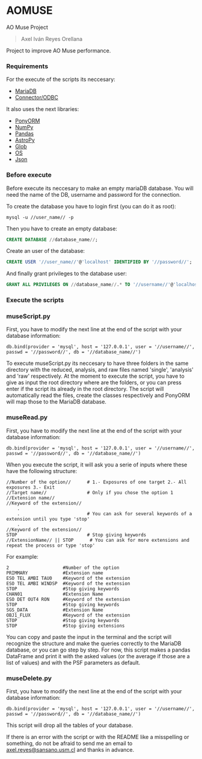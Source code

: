 # AOMUSE
AO Muse Project
> Axel Iván Reyes Orellana

Project to improve AO Muse performance.

### Requirements
For the execute of the scripts its neccesary:
- [MariaDB](https://mariadb.org/)
- [Connector/ODBC](https://downloads.mariadb.org/connector-odbc/)

It also uses the next libraries: 
- [PonyORM](https://ponyorm.org/)
- [NumPy](https://numpy.org/)
- [Pandas](https://pandas.pydata.org/)
- [AstroPy](https://www.astropy.org/)
- [Glob](https://docs.python.org/3/library/glob.html)
- [OS](https://docs.python.org/3/library/os.html)
- [Json](https://docs.python.org/3/library/json.html)

### Before execute
Before execute its neccesary to make an empty mariaDB database. You will need the name of the DB, username and password for the connection.

To create the database you have to login first (you can do it as root):
```
mysql -u //user_name// -p 
```
Then you have to create an empty database:
```sql
CREATE DATABASE //database_name//; 
```
Create an user of the database:
```sql
CREATE USER '//user_name//'@'localhost' IDENTIFIED BY '//password//';
```
And finally grant privileges to the database user:
```sql
GRANT ALL PRIVILEGES ON //database_name//.* TO '//username//'@'localhost';
```

### Execute the scripts

### museScript.py
First, you have to modify the next line at the end of the script with your database information:
```
db.bind(provider = 'mysql', host = '127.0.0.1', user = '//username//', passwd = '//password//', db = '//database_name//')
``` 
To execute museScript.py its neccesary to  have three folders in the same directory with the reduced, analysis, and raw files named 'single', 'analysis' and 'raw' respectively. At the moment to execute the script, you have to give as input the root directory where are the folders, or you can press enter if the script its already in the root directory.
The script will automatically read the files, create the classes respectively and PonyORM will map those to the MariaDB database.

### museRead.py
First, you have to modify the next line at the end of the script with your database information:
```
db.bind(provider = 'mysql', host = '127.0.0.1', user = '//username//', passwd = '//password//', db = '//database_name//')
``` 
When you execute the script, it will ask you a serie of inputs where these have the following structure:
``` 
//Number of the option//      # 1.- Exposures of one target 2.- All exposures 3.- Exit
//Target name//               # Only if you chose the option 1
//Extension name//
//Keyword of the extension//
    .
    .                         # You can ask for several keywords of a extension until you type 'stop'
    .
//Keyword of the extension//
STOP                          # Stop giving keywords 
//ExtensionName// || STOP      # You can ask for more extensions and repeat the process or type 'stop'
``` 
For example:
``` 
2                    #Number of the option
PRIMMARY             #Extension name     
ESO TEL AMBI TAU0    #Keyword of the extension
ESO TEL AMBI WINDSP  #Keyword of the extension
STOP                 #Stop giving keywords
CHAN01               #Extension Name
ESO DET OUT4 RON     #Keyword of the extension
STOP                 #Stop giving keywords
SGS_DATA             #Extension Name
OBJ1_FLUX            #Keyword of the extension
STOP                 #Stop giving keywords
STOP                 #Stop giving extensions
``` 

You can copy and paste the input in the terminal and the script will recognize the structure and make the queries correctly to the MariaDB database, or you can go step by step.
For now, this script makes a pandas DataFrame and print it with the asked values (or the average if those are a list of values) and with the PSF parameters as default.

### museDelete.py
First, you have to modify the next line at the end of the script with your database information:
```
db.bind(provider = 'mysql', host = '127.0.0.1', user = '//username//', passwd = '//password//', db = '//database_name//')
``` 
This script will drop all the tables of your database. 


If there is an error with the script or with the README like a misspelling or something, do not be afraid to send me an email to axel.reyes@sansano.usm.cl and thanks in advance.




